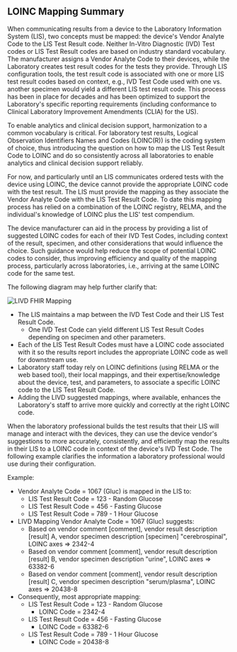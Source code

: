 ## LOINC Mapping Summary

When communicating results from a device to the Laboratory Information System (LIS), two concepts must be mapped: the device's Vendor Analyte Code to the LIS Test Result code.  Neither In-Vitro Diagnostic (IVD) Test codes or LIS Test Result codes are based on industry standard vocabulary.  The manufacturer assigns a Vendor Analyte Code to their devices, while the Laboratory creates test result codes for the tests they provide.  Through LIS configuration tools, the test result code is associated with one or more LIS test result codes based on context, e.g., IVD Test Code used with one vs. another specimen would yield a different LIS test result code.  This process has been in place for decades and has been optimized to support the Laboratory's specific reporting requirements (including conformance to Clinical Laboratory Improvement Amendments (CLIA) for the US).

To enable analytics and clinical decision support, harmonization to a common vocabulary is critical.  For laboratory test results, Logical Observation Identifiers Names and Codes (LOINC(R)) is the coding system of choice, thus introducing the question on how to map the LIS Test Result Code to LOINC and do so consistently across all laboratories to enable analytics and clinical decision support reliably.

For now, and particularly until an LIS communicates ordered tests with the device using LOINC, the device cannot provide the appropriate LOINC code with the test result.  The LIS must provide the mapping as they associate the Vendor Analyte Code with the LIS Test Result Code.   To date this mapping process has relied on a combination of the LOINC registry, RELMA, and the individual's knowledge of LOINC plus the LIS' test compendium.

The device manufacturer can aid in the process by providing a list of suggested LOINC codes for each of their IVD Test Codes, including context of the result, specimen, and other considerations that would influence the choice.  Such guidance would help reduce the scope of potential LOINC codes to consider, thus improving efficiency and quality of the mapping process, particularly across laboratories, i.e., arriving at the same LOINC code for the same test.

The following diagram may help further clarify that:

![LIVD FHIR Mapping](LIVD_FHIR_Mapping.jpg)

<ul>
    <li> The LIS maintains a map between the IVD Test Code and their LIS Test Result Code.
        <ul>
            <li> One IVD Test Code can yield different LIS Test Result Codes depending on specimen and other parameters.</li>
        </ul>
    </li>
    <li> Each of the LIS Test Result Codes must have a LOINC code associated with it so the results report includes the appropriate LOINC code as well for downstream use.</li>
    <li> Laboratory staff today rely on LOINC definitions (using RELMA or the web based tool), their local mappings, and their expertise/knowledge about the device, test, and parameters, to associate a specific LOINC code to the LIS Test Result Code. </li>
    <li> Adding the LIVD suggested mappings, where available, enhances the Laboratory's staff to arrive more quickly and correctly at the right LOINC code.</li>
</ul>

When the laboratory professional builds the test results that their LIS will manage and interact with the devices, they can use the device vendor's suggestions to more accurately, consistently, and efficiently map the results in their LIS to a LOINC code in context of the device's IVD Test Code.  The following example clarifies the information a laboratory professional would use during their configuration.

Example:

<ul>
    <li> Vendor Analyte Code = 1067 (Gluc) is mapped in the LIS to:
        <ul>
            <li> LIS Test Result Code = 123 - Random Glucose</li>
            <li> LIS Test Result Code = 456 - Fasting Glucose</li>
            <li> LIS Test Result Code = 789 - 1 Hour Glucose</li>
        </ul>
    </li>
    <li> LIVD Mapping Vendor Analyte Code = 1067 (Gluc) suggests:
        <ul>
            <li> Based on vendor comment [comment], vendor result description [result] A, vendor specimen description [specimen] "cerebrospinal", LOINC axes => 2342-4</li>
            <li> Based on  vendor comment [comment], vendor result description [result] B, vendor specimen description "urine", LOINC axes => 63382-6</li>
            <li> Based on  vendor comment [comment], vendor result description [result] C, vendor specimen description "serum/plasma", LOINC axes => 20438-8</li>
        </ul>
    </li>
    <li> Consequently, most appropriate mapping:
        <ul>
            <li> LIS Test Result Code = 123 - Random Glucose
                <ul>
                    <li> LOINC Code = 2342-4</li>
                </ul>
            </li>
            <li> LIS Test Result Code = 456 - Fasting Glucose
                <ul>
                    <li> LOINC Code = 63382-6</li>
                </ul>
            </li>
            <li> LIS Test Result Code = 789 - 1 Hour Glucose
                <ul>
                    <li> LOINC Code = 20438-8</li>
                </ul>
            </li>
        </ul>
    </li>
</ul>
